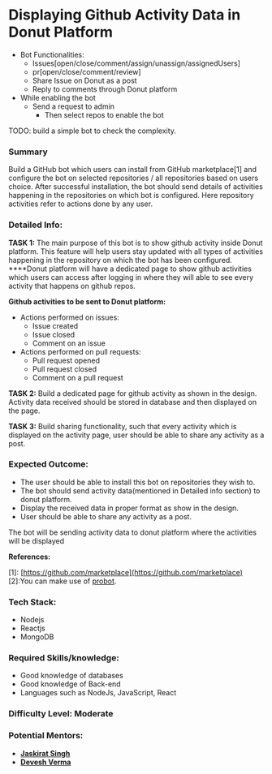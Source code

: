 # Displaying Github Activity Data in Donut Platform

* Bot Functionalities:
  * Issues\[open/close/comment/assign/unassign/assignedUsers\]
  * pr\[open/close/comment/review\]
  * Share Issue on Donut as a post
  * Reply to comments through Donut platform
* While enabling the bot 
  * Send a request to admin
    * Then select repos to enable the bot

TODO: build a simple bot to check the complexity.  


### Summary

Build a GitHub bot which users can install from GitHub marketplace\[1\] and configure the bot on selected repositories / all repositories based on users choice. After successful installation, the bot should send details of activities happening in the repositories on which bot is configured. Here repository activities refer to actions done by any user. 

### **Detailed Info:**

**TASK 1:** The main purpose of this bot is to show github activity inside Donut platform. This feature will help users stay updated with all types of activities happening in the repository on which the bot has been configured. ****Donut platform will have a dedicated page to show github activities which users can access after logging in where they will able to see every activity that happens on github repos.         

**Github activities to be sent to Donut platform:**

* Actions performed on issues:
  * Issue created
  * Issue closed
  * Comment on an issue
* Actions performed on pull requests:
  * Pull request opened
  * Pull request closed
  * Comment on a pull request

**TASK 2:** Build a dedicated page for github activity as shown in the design. Activity data received should be stored in database and then displayed on the page.

**TASK 3:**  Build sharing functionality, such that every activity which is displayed on the activity page, user should be able to share any activity as a post.

### **Expected Outcome:**

* The user should be able to install this bot on repositories they wish to.
* The bot should send activity data\(mentioned in Detailed info section\) to donut platform.
* Display the received data in proper format as show in the design.
* User should be able to share any activity as a post.

The bot will be sending activity data to donut platform where the activities will be displayed

**References:**

\[1\]: [https://github.com/marketplace](https://github.com/marketplace)                                                                  \[2\]:You can make use of [probot](https://probot.github.io/).

### Tech Stack:

* Nodejs
* Reactjs
* MongoDB

### **Required Skills/knowledge:**

* Good knowledge of databases
* Good knowledge of Back-end
* Languages such as NodeJs, JavaScript, React

### **Difficulty Level:**   Moderate

### **Potential Mentors:** 

* [**Jaskirat Singh**](https://github.com/jaskirat2000)  
* [**Devesh Verma**](https://github.com/devesh-verma)

